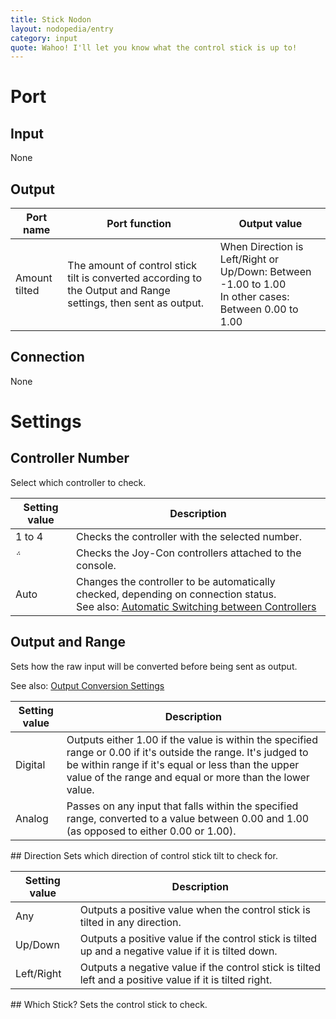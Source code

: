 ```yaml
---
title: Stick Nodon
layout: nodopedia/entry
category: input
quote: Wahoo! I'll let you know what the control stick is up to!
---
```


# Port
## Input
None

## Output
<div class="table-wrapper"><table><thead><tr><th>Port name</th><th>Port function</th><th>Output value</th></tr></thead><tbody><tr><td rowspan="2">Amount tilted</td><td>The amount of control stick tilt is converted according to the Output and Range settings, then sent as output.</td><td>When Direction is Left/Right or Up/Down: Between -1.00 to 1.00<br>In other cases: Between 0.00 to 1.00</td></tr></tbody></table></div>

## Connection
None

# Settings
## Controller Number
Select which controller to check.

<div class="table-wrapper"><table><thead><tr><th>Setting value</th><th>Description</th></tr></thead><tbody><tr><td>1 to 4</td><td>Checks the controller with the selected number.</td></tr><tr><td></td><td>Checks the Joy-Con controllers attached to the console.</td></tr><tr><td>Auto</td><td>Changes the controller to be automatically checked, depending on connection status.<br>See also: <a href="/tools/nodopedia/tips/automatic-switching-between-controllers">Automatic Switching between Controllers</a></td></tr></tbody></table></div>

## Output and Range
Sets how the raw input will be converted before being sent as output.

See also: <a href="/tools/nodopedia/tips/output-conversion-settings">Output Conversion Settings</a>

<div class="table-wrapper"><table><thead><tr><th>Setting value</th><th>Description</th></tr></thead><tbody><tr><td>Digital</td><td>Outputs either 1.00 if the value is within the specified range or 0.00 if it's outside the range. It's judged to be within range if it's equal or less than the upper value of the range and equal or more than the lower value.</td></tr><tr><td>Analog</td><td>Passes on any input that falls within the specified range, converted to a value between 0.00 and 1.00 (as opposed to either 0.00 or 1.00).</td></tr></tbody></table></div>
## Direction
Sets which direction of control stick tilt to check for.

<div class="table-wrapper"><table><thead><tr><th>Setting value</th><th>Description</th></tr></thead><tbody><tr><td>Any</td><td>Outputs a positive value when the control stick is tilted in any direction.</td></tr><tr><td>Up/Down</td><td>Outputs a positive value if the control stick is tilted up and a negative value if it is tilted down.</td></tr><tr><td>Left/Right</td><td>Outputs a negative value if the control stick is tilted left and a positive value if it is tilted right.</td></tr></tbody></table></div>
## Which Stick?
Sets the control stick to check.